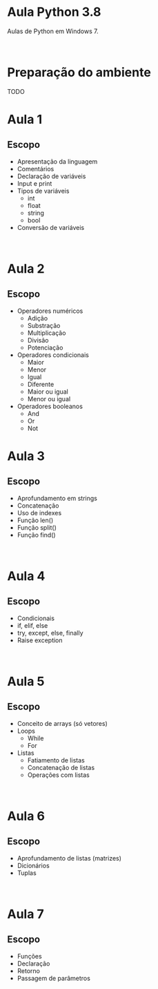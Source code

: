 # Aula Python 3.8
Aulas de Python em Windows 7.

<br>

# Preparação do ambiente
TODO
<br>

# Aula 1
## Escopo
- Apresentação da linguagem
- Comentários
- Declaração de variáveis
- Input e print
- Tipos de variáveis
    - int
    - float
    - string
    - bool
- Conversão de variáveis

<br>

# Aula 2
## Escopo
- Operadores numéricos
    - Adição
    - Substração
    - Multiplicação
    - Divisão
    - Potenciação
- Operadores condicionais
    - Maior
    - Menor
    - Igual
    - Diferente
    - Maior ou igual
    - Menor ou igual
- Operadores booleanos
    - And
    - Or
    - Not

# Aula 3
## Escopo
- Aprofundamento em strings
- Concatenação
- Uso de indexes
- Função len()
- Função split()
- Função find()

<br>

# Aula 4
## Escopo
- Condicionais
- if, elif, else
- try, except, else, finally
- Raise exception
<br>

# Aula 5
## Escopo
- Conceito de arrays (só vetores)
- Loops
    - While
    - For
- Listas
    - Fatiamento de listas
    - Concatenação de listas
    - Operações com listas

<br>

# Aula 6
## Escopo
- Aprofundamento de listas (matrizes)
- Dicionários
- Tuplas

<br>

# Aula 7
## Escopo
- Funções
- Declaração
- Retorno
- Passagem de parâmetros